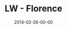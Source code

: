 ---
layout: message
category: message
series: "Heavyweights 2"
title: "LW - Florence"
date: 2014-02-26-00-00
message_id: 855
audio: "http://s3.amazonaws.com/crossroads-media/message/audio/022614-lw-florence.mp3"
audio-duration: "28:07"
description: "Florence"
video: "http://s3.amazonaws.com/crossroads-media/message/video/022614-lw-florence.mp4"
video-duration: "28:07"
video-image: "http://s3.amazonaws.com/crossroads-media/images/last-wednesday.jpg"
explicit: false
---